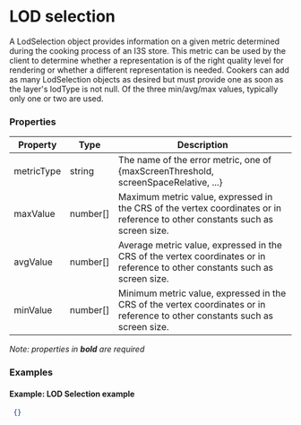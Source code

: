 # LOD selection

A LodSelection object provides information on a given metric determined during the cooking process of an I3S store. This metric can be used by the client to determine whether a representation is of the right quality level for rendering or whether a different representation is needed. Cookers can add as many LodSelection objects as desired but must provide one as soon as the layer's lodType is not null. Of the three min/avg/max values, typically only one or two are used.

### Properties

| Property | Type | Description |
| --- | --- | --- |
| metricType | string | The name of the error metric, one of {maxScreenThreshold, screenSpaceRelative, ...} |
| maxValue | number[] | Maximum metric value, expressed in the CRS of the vertex coordinates or in reference to other constants such as screen size. |
| avgValue | number[] | Average metric value, expressed in the CRS of the vertex coordinates or in reference to other constants such as screen size. |
| minValue | number[] | Minimum metric value, expressed in the CRS of the vertex coordinates or in reference to other constants such as screen size. |

*Note: properties in **bold** are required*

### Examples 

#### Example: LOD Selection example 

```json
 {} 
```

